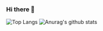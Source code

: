 ### Hi there 👋
![Top Langs](https://github-readme-stats.vercel.app/api/top-langs/?username=Robotislove)
![Anurag's github stats](https://github-readme-stats.vercel.app/api?username=Robotislove&theme=vue-dark)
